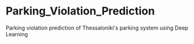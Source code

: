 # Parking_Violation_Prediction
Parking violation prediction of Thessaloniki's parking system using Deep Learning
